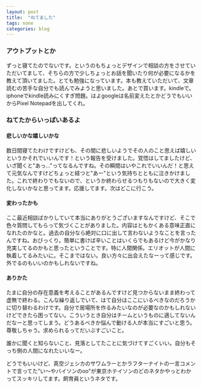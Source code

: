 ```yaml
---
layout: post
title:  "ねてました"
tags: none
categories: blog
---
```

### アウトプットとか
ずっと寝てたのでないです。というのもちょっとデザインで相談の方をさせていただいてまして、そちらの方で少しちょっとお話を聞いたり何が必要になるかを教えて頂いてました。とても勉強になっています。本も教えていただいて、文章読むの苦手な自分でも読んでみようと思いました。あとで買います。kindleで。iphoneでkindle読みにくすぎ問題。はよgoogleは名前変えたとかどうでもいいからPixel Notepadを出してくれ。


### ねてたからいっぱいあるよ

#### 悲しいかな嬉しいかな
数日間寝てたわけですけども、その間に悲しいようでその人のこと思えば嬉しいというかそれでいいんです！という報告を受けました。覚悟はしてましたけど、いざ聞くと"あっ..."ってなるんですね。その瞬間はいやこれでいいんだ！と思えて元気なんですけどちょっと経つと"あー"という気持ちとともに泣きかけました。これで終わりでもないので、というか終わらせるつもりもないので大きく変化しないかなと思ってます。応援してます。次はどこに行こう。

#### 変わったかも
ここ最近相談ばかりしていて本当にありがとうございますなんですけど、そこで色々質問してもらって気づくことがありました。内容はともかくある意味正直になれたのかなと。過去の自分なら絶対に口に出して言わないようなことを言ったんですね。おびっくり。簡単に書けば辛いことはいくらでもあるけど今がかなり充実してるのかもと思ったということです。特に人間関係。エリオットが人間に執着してるみたいに。そこまではない。良い方々に出会えたなーって感じです。外でるのもいいのかもしれないですね。

#### ありかた
たまに自分の存在意義を考えることがあるんですけど見つからないまま終わって虚無で終わる。こんな繰り返しでいて、はて自分はここにいるべきなのだろうかに切り替わるわけです。自分で居場所を作るみたいなのが必要なのかもしれないけどできたら困ってない。こういうとき自分はチームというものに適してないんだなーと思ってしまう。どうあるべきか悩んで動ける人が本当にすごいと思う。尊敬しちゃう。求められるってだいぶすごいこと。


誰かに聞くと知らないこと、見落としてたことに気づけてすごくいい。自分もそっち側の人間になれたいいなー。

どうでもいいけど、真空ジェシカのサワムラーとかラフターナイトの一言コメントで言ってた”い〜やバイソンのoo"が東京ホテイソンのどのネタかやっとわかってスッキリしてます。飼育員というネタです。
